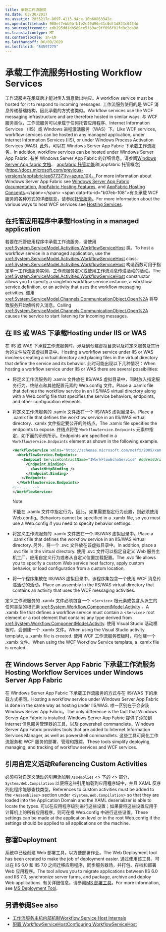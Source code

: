 ```yaml
---
title: 承载工作流服务
ms.date: 03/30/2017
ms.assetid: 2d55217e-8697-4113-94ce-10b60863342e
ms.openlocfilehash: 908ef7ebb9bfb1e2c49d96e41c0df1d843c0454d
ms.sourcegitcommit: cdb295dd1db589ce5169ac9ff096f01fd0c2da9d
ms.translationtype: MT
ms.contentlocale: zh-CN
ms.lasthandoff: 06/09/2020
ms.locfileid: "84597275"
---
```

# <a name="hosting-workflow-services"></a><span data-ttu-id="b07eb-102">承载工作流服务</span><span class="sxs-lookup"><span data-stu-id="b07eb-102">Hosting Workflow Services</span></span>

<span data-ttu-id="b07eb-103">工作流服务在承载后才能对传入消息做出响应。</span><span class="sxs-lookup"><span data-stu-id="b07eb-103">A workflow service must be hosted for it to respond to incoming messages.</span></span> <span data-ttu-id="b07eb-104">工作流服务使用的是 WCF 消息传递基础结构，因此承载的方式也类似。</span><span class="sxs-lookup"><span data-stu-id="b07eb-104">Workflow services use the WCF messaging infrastructure and are therefore hosted in similar ways.</span></span> <span data-ttu-id="b07eb-105">与 WCF 服务类似，工作流服务可以承载于任何托管应用程序、Internet Information Services （IIS）或 Windows 进程激活服务（WAS）下。</span><span class="sxs-lookup"><span data-stu-id="b07eb-105">Like WCF services, workflow services can be hosted in any managed application, under Internet Information Services (IIS), or under Windows Process Activation Services (WAS).</span></span> <span data-ttu-id="b07eb-106">此外，可以在 Windows Server App Fabric 下承载工作流服务。</span><span class="sxs-lookup"><span data-stu-id="b07eb-106">In addition, workflow services can be hosted under Windows Server App Fabric.</span></span> <span data-ttu-id="b07eb-107">有关 Windows Server App Fabric 的详细信息，请参阅[Windows Server App fabric 文档](https://docs.microsoft.com/previous-versions/appfabric/ff384253(v=azure.10))、 [appfabric 托管功能](https://docs.microsoft.com/previous-versions/appfabric/ee677189(v=azure.10))和[appfabric 托管概念](https://docs.microsoft.com/previous-versions/appfabric/ee677371(v=azure.10))。</span><span class="sxs-lookup"><span data-stu-id="b07eb-107">For more information about Windows Server App Fabric see [Windows Server App Fabric documentation](https://docs.microsoft.com/previous-versions/appfabric/ff384253(v=azure.10)), [AppFabric Hosting Features](https://docs.microsoft.com/previous-versions/appfabric/ee677189(v=azure.10)), and [AppFabric Hosting Concepts](https://docs.microsoft.com/previous-versions/appfabric/ee677371(v=azure.10)).</span></span> <span data-ttu-id="b07eb-108">有关承载 WCF 服务的各种方式的详细信息，请参阅[托管服务](../hosting-services.md)。</span><span class="sxs-lookup"><span data-stu-id="b07eb-108">For more information about the various ways to host WCF services see [Hosting Services](../hosting-services.md).</span></span>

## <a name="hosting-in-a-managed-application"></a><span data-ttu-id="b07eb-109">在托管应用程序中承载</span><span class="sxs-lookup"><span data-stu-id="b07eb-109">Hosting in a managed application</span></span>
 <span data-ttu-id="b07eb-110">若要在托管应用程序中承载工作流服务，请使用 <xref:System.ServiceModel.Activities.WorkflowServiceHost> 类。</span><span class="sxs-lookup"><span data-stu-id="b07eb-110">To host a workflow service in a managed application, use the <xref:System.ServiceModel.Activities.WorkflowServiceHost> class.</span></span> <span data-ttu-id="b07eb-111"><xref:System.ServiceModel.Activities.WorkflowServiceHost> 构造函数可用于指定单一工作流服务实例、工作流服务定义或使用工作流消息传递活动的活动。</span><span class="sxs-lookup"><span data-stu-id="b07eb-111">The <xref:System.ServiceModel.Activities.WorkflowServiceHost> constructor allows you to specify a singleton workflow service instance, a workflow service definition, or an activity that uses the workflow messaging activities.</span></span> <span data-ttu-id="b07eb-112">调用 <xref:System.ServiceModel.Channels.CommunicationObject.Open%2A> 将导致服务开始侦听传入消息。</span><span class="sxs-lookup"><span data-stu-id="b07eb-112">Calling <xref:System.ServiceModel.Channels.CommunicationObject.Open%2A> causes the service to start listening for incoming messages.</span></span>

## <a name="hosting-under-iis-or-was"></a><span data-ttu-id="b07eb-113">在 IIS 或 WAS 下承载</span><span class="sxs-lookup"><span data-stu-id="b07eb-113">Hosting under IIS or WAS</span></span>
 <span data-ttu-id="b07eb-114">在 IIS 或 WAS 下承载工作流服务时，涉及到创建虚拟目录以及将定义服务及其行为的文件放在该虚拟目录中。</span><span class="sxs-lookup"><span data-stu-id="b07eb-114">Hosting a workflow service under IIS or WAS involves creating a virtual directory and placing files in the virtual directory that define the service and its behavior.</span></span> <span data-ttu-id="b07eb-115">此时可能出现以下几种情况：</span><span class="sxs-lookup"><span data-stu-id="b07eb-115">When hosting a workflow service under IIS or WAS there are several possibilities:</span></span>

- <span data-ttu-id="b07eb-116">将定义工作流服务的 .xamlx 文件放在 IIS/WAS 虚拟目录中，同时放入指定服务行为、终结点和其他配置元素的 Web.config 文件。</span><span class="sxs-lookup"><span data-stu-id="b07eb-116">Place a .xamlx file that defines the workflow service in an IIS/WAS virtual directory along with a Web.config file that specifies the service behaviors, endpoints, and other configuration elements.</span></span>

- <span data-ttu-id="b07eb-117">将定义工作流服务的 .xamlx 文件放在一个 IIS/WAS 虚拟目录中。</span><span class="sxs-lookup"><span data-stu-id="b07eb-117">Place a .xamlx file that defines the workflow service in an IIS/WAS virtual directory.</span></span> <span data-ttu-id="b07eb-118">.xamlx 文件指定要公开的终结点。</span><span class="sxs-lookup"><span data-stu-id="b07eb-118">The .xamlx file specifies the endpoints to expose.</span></span> <span data-ttu-id="b07eb-119">终结点将在 `WorkflowService.Endpoints` 元素中指定，如下面的示例所示。</span><span class="sxs-lookup"><span data-stu-id="b07eb-119">Endpoints are specified in a `WorkflowService.Endpoints` element as shown in the following example.</span></span>

    ```xml
    <WorkflowService xmlns="http://schemas.microsoft.com/netfx/2009/xaml/servicemodel"  xmlns:p1="http://schemas.microsoft.com/netfx/2009/xaml/activities" xmlns:sad="clr-namespace:System.Activities.Debugger;assembly=System.Activities" xmlns:x="http://schemas.microsoft.com/winfx/2006/xaml">
      <WorkflowService.Endpoints>
        <Endpoint ServiceContractName="IWorkFlowEchoService" AddressUri="">
          <Endpoint.Binding>
            <BasicHttpBinding />
          </Endpoint.Binding>
        </Endpoint>
      </WorkflowService.Endpoints>
    <!-- ... -->
    </WorkflowService>
    ```

    > [!NOTE]
    > <span data-ttu-id="b07eb-120">不能在 .xamlx 文件中指定行为，因此，如果需要指定行为设置，则必须使用 Web.config。</span><span class="sxs-lookup"><span data-stu-id="b07eb-120">Behaviors cannot be specified in a .xamlx file, so you must use a Web.config if you need to specify behavior settings.</span></span>

- <span data-ttu-id="b07eb-121">将定义工作流服务的 .xamlx 文件放在一个 IIS/WAS 虚拟目录中。</span><span class="sxs-lookup"><span data-stu-id="b07eb-121">Place a .xamlx file that defines the workflow service in an IIS/WAS virtual directory.</span></span> <span data-ttu-id="b07eb-122">另外，将一个 .svc 文件放在该虚拟目录中。</span><span class="sxs-lookup"><span data-stu-id="b07eb-122">In addition, place a .svc file in the virtual directory.</span></span> <span data-ttu-id="b07eb-123">使用 .svc 文件可以指定自定义 Web 服务主机工厂、应用自定义行为或者从自定义位置加载配置。</span><span class="sxs-lookup"><span data-stu-id="b07eb-123">The .svc file allows you to specify a custom Web service host factory, apply custom behavior, or load configuration from a custom location.</span></span>

- <span data-ttu-id="b07eb-124">将一个程序集放在 IIS/WAS 虚拟目录中，该程序集包含一个使用 WCF 消息传递活动的活动。</span><span class="sxs-lookup"><span data-stu-id="b07eb-124">Place an assembly in the IIS/WAS virtual directory that contains an activity that uses the WCF messaging activities.</span></span>

 <span data-ttu-id="b07eb-125">定义工作流服务的 .xamlx 文件必须包含一个 <`Service`> 根元素或包含从派生的任何类型的根元素 <xref:System.Workflow.ComponentModel.Activity> 。</span><span class="sxs-lookup"><span data-stu-id="b07eb-125">A .xamlx file that defines a workflow service must contain a <`Service`> root element or a root element that contains any type derived from <xref:System.Workflow.ComponentModel.Activity>.</span></span> <span data-ttu-id="b07eb-126">使用 Visual Studio 活动模板时，会创建一个 .xamlx 文件。</span><span class="sxs-lookup"><span data-stu-id="b07eb-126">When using the Visual Studio activity template, a .xamlx file is created.</span></span> <span data-ttu-id="b07eb-127">使用 WCF 工作流服务模板时，将创建一个 .xamlx 文件。</span><span class="sxs-lookup"><span data-stu-id="b07eb-127">When using the WCF Workflow Service template, a .xamlx file is created.</span></span>

## <a name="hosting-workflow-services-under-windows-server-app-fabric"></a><span data-ttu-id="b07eb-128">在 Windows Server App Fabric 下承载工作流服务</span><span class="sxs-lookup"><span data-stu-id="b07eb-128">Hosting Workflow Services under Windows Server App Fabric</span></span>
 <span data-ttu-id="b07eb-129">在 Windows Server App Fabric 下承载工作流服务的方式与在 IIS/WAS 下的承载方式相同。</span><span class="sxs-lookup"><span data-stu-id="b07eb-129">Hosting a workflow service under Windows Server App Fabric is done in the same way as hosting under IIS/WAS.</span></span> <span data-ttu-id="b07eb-130">唯一区别在于会安装 Windows Server App Fabric。</span><span class="sxs-lookup"><span data-stu-id="b07eb-130">The only difference is the fact that Windows Server App Fabric is installed.</span></span> <span data-ttu-id="b07eb-131">Windows Server App Fabric 提供了添加到 Internet 信息服务管理器的工具，以及 powershell commandlets。</span><span class="sxs-lookup"><span data-stu-id="b07eb-131">Windows Server App Fabric provides tools that are added to Internet Information Services Manager, as well as powershell commandlets.</span></span> <span data-ttu-id="b07eb-132">这些工具可简化工作流服务和 WCF 服务的部署、管理和跟踪。</span><span class="sxs-lookup"><span data-stu-id="b07eb-132">These tools simplify deploying, managing, and tracking of workflow services and WCF services.</span></span>

## <a name="referencing-custom-activities"></a><span data-ttu-id="b07eb-133">引用自定义活动</span><span class="sxs-lookup"><span data-stu-id="b07eb-133">Referencing Custom Activities</span></span>
 <span data-ttu-id="b07eb-134">必须将对自定义活动的引用添加到 `Assemblies` <> 下的 <> 部分， `System.Web.Compilation` 以便将这些引用加载到应用程序域中，并且 XAML 反序列化程序能够查找类型。</span><span class="sxs-lookup"><span data-stu-id="b07eb-134">References to custom activities must be added to the <`Assemblies`> section under <`System.Web.Compilation`> so that they are loaded into the Application Domain and the XAML deserializer is able to locate the types.</span></span> <span data-ttu-id="b07eb-135">可以在应用程序级别进行这些设置；如果要将这些设置应用于计算机上的所有应用程序，则可在根 Web.config 中进行这些设置。</span><span class="sxs-lookup"><span data-stu-id="b07eb-135">These settings can be made at the application level or in the root Web.config if the settings should be applied to all applications on the machine.</span></span>

## <a name="deployment"></a><span data-ttu-id="b07eb-136">部署</span><span class="sxs-lookup"><span data-stu-id="b07eb-136">Deployment</span></span>
 <span data-ttu-id="b07eb-137">系统中已经创建 Web 部署工具，以方便部署作业。</span><span class="sxs-lookup"><span data-stu-id="b07eb-137">The Web Deployment tool has been created to make the job of deployment easier.</span></span> <span data-ttu-id="b07eb-138">通过使用该工具，可以在 IIS 6.0 和 IIS 7.0 之间迁移应用程序，同步服务器场，并打包、存档和部署 Web 应用程序。</span><span class="sxs-lookup"><span data-stu-id="b07eb-138">The tool allows you to migrate applications between IIS 6.0 and IIS 7.0, synchronize server farms, and package, archive and deploy Web applications.</span></span> <span data-ttu-id="b07eb-139">有关详细信息，请参阅[MS 部署工具](https://go.microsoft.com/fwlink/?LinkId=178690)。</span><span class="sxs-lookup"><span data-stu-id="b07eb-139">For more information, see [MS Deployment Tool](https://go.microsoft.com/fwlink/?LinkId=178690).</span></span>

## <a name="see-also"></a><span data-ttu-id="b07eb-140">另请参阅</span><span class="sxs-lookup"><span data-stu-id="b07eb-140">See also</span></span>

- [<span data-ttu-id="b07eb-141">工作流服务主机内部机制</span><span class="sxs-lookup"><span data-stu-id="b07eb-141">Workflow Service Host Internals</span></span>](workflow-service-host-internals.md)
- [<span data-ttu-id="b07eb-142">配置 WorkflowServiceHost</span><span class="sxs-lookup"><span data-stu-id="b07eb-142">Configuring WorkflowServiceHost</span></span>](configuring-workflowservicehost.md)
